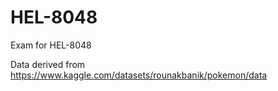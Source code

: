 # HEL-8048
Exam for HEL-8048

Data derived from https://www.kaggle.com/datasets/rounakbanik/pokemon/data